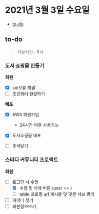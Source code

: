 # 2021년 3월 3일 수요일

- [to-do](#to-do)

## to-do

> 기상시간 : 9시

### 도서 쇼핑몰 만들기

**회원**

- [x] sql오류 해결
- [ ] 조건쿼리 완성하기

**배포**

- [x] AWS 회원가입
  - 24시간 이후 사용가능
- [x] 도서쇼핑몰 배포

- [ ] 주석달기

### 스터디 커뮤니티 프로젝트

**회원**

- [ ] 로그인 시 수정
  - [x] 수정 및 삭제 버튼 (user == )
  - [ ] table 프로필 url 게시물 및 댓글 서브 쿼리
- [ ] 아이디 찾기
- [ ] 회원정보보기
